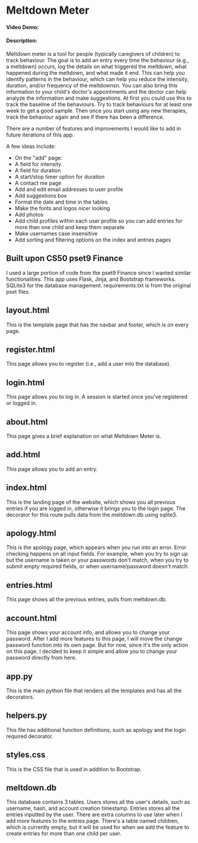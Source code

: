 # Meltdown Meter
#### Video Demo:  <URL HERE>
#### Description:

Meltdown meter is a tool for people (typically caregivers of children) to track behaviour. The goal is to add an entry every time the behaviour (e.g., a meltdown) occurs, log the details on what triggered the meltdown, what happened during the meltdown, and what made it end. This can help you identify patterns in the behaviour, which can help you reduce the intensity, duration, and/or frequency of the meltdownsn. You can also bring this information to your child's doctor's appointments and the doctor can help analyze the information and make suggestions. At first you could use this to track the baseline of the behaviours. Try to track behaviours for at least one week to get a good sample. Then once you start using any new therapies, track the behaviour again and see if there has been a difference.

There are a number of features and improvements I would like to add in future iterations of this app.

A few ideas include:
- On the "add" page:
- A field for intensity
- A field for duration
- A start/stop timer option for duration
- A contact me page
- Add and edit email addresses to user profile
- Add suggestions box
- Format the date and time in the tables
- Make the fonts and logos nicer looking
- Add photos
- Add child profiles within each user profile so you can add entries for more than one child and keep them separate
- Make usernames case insensitive
- Add sorting and filtering options on the index and entries pages

## Built upon CS50 pset9 Finance
I used a large portion of code from the pset9 Finance since I wanted similar functionalities. This app uses Flask, Jinja, and Bootstrap frameworks. SQLite3 for the database management. requirements.txt is from the original pset files.

## layout.html
This is the template page that has the navbar and footer, which is on every page.

## register.html
This page allows you to register (i.e., add a user into the database).

## login.html
This page allows you to log in. A session is started once you've registered or logged in.

## about.html
This page gives a brief explanation on what Meltdown Meter is.

## add.html
This page allows you to add an entry.

## index.html
This is the landing page of the website, which shows you all previous entries if you are logged in, otherwise it brings you to the login page. The decorator for this route pulls data from the meltdown.db using sqlite3.

## apology.html
This is the apology page, which appears when you run into an error. Error checking happens on all input fields. For example, when you try to sign up but the username is taken or your passwords don't match, when you try to submit empty required fields, or when username/password doesn't match.

## entries.html
This page shows all the previous entries, pulls from meltdown.db.

## account.html
This page shows your account info, and allows you to change your password. After I add more features to this page, I will move the change password function into its own page. But for now, since it's the only action on this page, I decided to keep it simple and allow you to change your password directly from here.

## app.py
This is the main python file that renders all the templates and has all the decorators.

## helpers.py
This file has additional function definitions, such as apology and the login required decorator.

## styles.css
This is the CSS file that is used in addition to Bootstrap.

## meltdown.db
This database contains 3 tables. Users stores all the user's details, such as username, hash, and account creation timestamp. Entries stores all the entries inputted by the user. There are extra columns to use later when I add more features to the entries page. There's a table named children, which is currently empty, but it will be used for when we add the feature to create entries for more than one child per user.